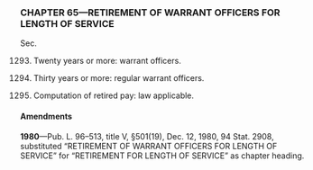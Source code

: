 ### **CHAPTER 65—RETIREMENT OF WARRANT OFFICERS FOR LENGTH OF SERVICE** ###

Sec.

1293. Twenty years or more: warrant officers.

1305. Thirty years or more: regular warrant officers.

1315. Computation of retired pay: law applicable.

#### Amendments ####

**1980**—Pub. L. 96–513, title V, §501(19), Dec. 12, 1980, 94 Stat. 2908, substituted “RETIREMENT OF WARRANT OFFICERS FOR LENGTH OF SERVICE” for “RETIREMENT FOR LENGTH OF SERVICE” as chapter heading.